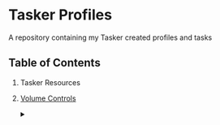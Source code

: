 # Tasker Profiles
A repository containing my Tasker created profiles and tasks  
## Table of Contents  
1. Tasker Resources  
2. [Volume Controls](https://github.com/paulfblack/tasker_profiles/tree/master/volume_controls)    
    <details><summary></summary>  
   
   - [Emergency Calls](https://github.com/paulfblack/tasker_profiles/tree/master/volume_controls/emergency_call)  
     
     Allow specified callers to override current volume settings temporarily by calling 3 times in a row.    
    
   
   - [Silent When Busy](https://github.com/paulfblack/tasker_profiles/tree/master/volume_controls/silent_when_busy)  
     
     Turn phone to Do Not Disturb when a calendar begins if the event is marked as "busy". Restore previous settings when event ends.  
     
    - [Auto-adjust for Sleep](https://github.com/paulfblack/tasker_profiles/tree/master/volume_controls/auto_adjust_for_sleep)  
    
      <details><summary>Lower volume and adjust brightness for sleep and increase in morning based on one of three triggers:</summary>  
  
        <br>A. [By Calendar Event](https://github.com/paulfblack/tasker_profiles/tree/master/volume_controls/auto_adjust_for_sleep/by_calendar_event)  
        
        B. By Time of Day  
        
        C. By Behavioral Triggers
    
      </details>
    
    - Mute at Work  
  
      **Coming soon** 
      
</details>
